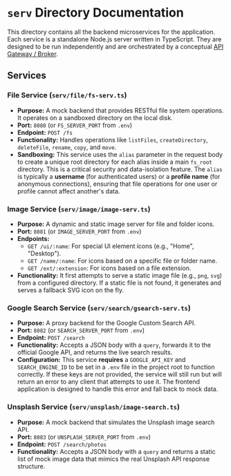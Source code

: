 # `serv` Directory Documentation

This directory contains all the backend microservices for the application. Each service is a standalone Node.js server written in TypeScript. They are designed to be run independently and are orchestrated by a conceptual [API Gateway / Broker](./gemini-broker-service.md).

## Services

### File Service (`serv/file/fs-serv.ts`)

-   **Purpose:** A mock backend that provides RESTful file system operations. It operates on a sandboxed directory on the local disk.
-   **Port:** `8080` (or `FS_SERVER_PORT` from `.env`)
-   **Endpoint:** `POST /fs`
-   **Functionality:** Handles operations like `listFiles`, `createDirectory`, `deleteFile`, `rename`, `copy`, and `move`.
-   **Sandboxing:** This service uses the `alias` parameter in the request body to create a unique root directory for each alias inside a main `fs_root` directory. This is a critical security and data-isolation feature. The `alias` is typically a **username** (for authenticated users) or a **profile name** (for anonymous connections), ensuring that file operations for one user or profile cannot affect another's data.

### Image Service (`serv/image/image-serv.ts`)

-   **Purpose:** A dynamic and static image server for file and folder icons.
-   **Port:** `8081` (or `IMAGE_SERVER_PORT` from `.env`)
-   **Endpoints:**
    -   `GET /ui/:name`: For special UI element icons (e.g., "Home", "Desktop").
    -   `GET /name/:name`: For icons based on a specific file or folder name.
    -   `GET /ext/:extension`: For icons based on a file extension.
-   **Functionality:** It first attempts to serve a static image file (e.g., `png`, `svg`) from a configured directory. If a static file is not found, it generates and serves a fallback SVG icon on the fly.

### Google Search Service (`serv/search/gsearch-serv.ts`)

-   **Purpose:** A proxy backend for the Google Custom Search API.
-   **Port:** `8082` (or `SEARCH_SERVER_PORT` from `.env`)
-   **Endpoint:** `POST /search`
-   **Functionality:** Accepts a JSON body with a `query`, forwards it to the official Google API, and returns the live search results.
-   **Configuration:** This service **requires** a `GOOGLE_API_KEY` and `SEARCH_ENGINE_ID` to be set in a `.env` file in the project root to function correctly. If these keys are not provided, the service will still run but will return an error to any client that attempts to use it. The frontend application is designed to handle this error and fall back to mock data.

### Unsplash Service (`serv/unsplash/image-search.ts`)

-   **Purpose:** A mock backend that simulates the Unsplash image search API.
-   **Port:** `8083` (or `UNSPLASH_SERVER_PORT` from `.env`)
-   **Endpoint:** `POST /search/photos`
-   **Functionality:** Accepts a JSON body with a `query` and returns a static list of mock image data that mimics the real Unsplash API response structure.